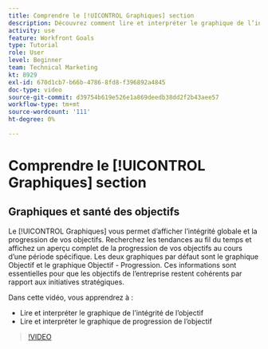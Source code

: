 ```yaml
---
title: Comprendre le [!UICONTROL Graphiques] section
description: Découvrez comment lire et interpréter le graphique de l’intégrité des objectifs et le graphique de l’état d’avancement des objectifs dans les [!DNL Goals].
activity: use
feature: Workfront Goals
type: Tutorial
role: User
level: Beginner
team: Technical Marketing
kt: 8929
exl-id: 670d1cb7-b66b-4786-8fd8-f396892a4845
doc-type: video
source-git-commit: d39754b619e526e1a869deedb38dd2f2b43aee57
workflow-type: tm+mt
source-wordcount: '111'
ht-degree: 0%

---
```


# Comprendre le [!UICONTROL Graphiques] section

## Graphiques et santé des objectifs

Le [!UICONTROL Graphiques] vous permet d’afficher l’intégrité globale et la progression de vos objectifs. Recherchez les tendances au fil du temps et affichez un aperçu complet de la progression de vos objectifs au cours d’une période spécifique. Les deux graphiques par défaut sont le graphique Objectif et le graphique Objectif - Progression. Ces informations sont essentielles pour que les objectifs de l’entreprise restent cohérents par rapport aux initiatives stratégiques.

Dans cette vidéo, vous apprendrez à :

* Lire et interpréter le graphique de l’intégrité de l’objectif
* Lire et interpréter le graphique de progression de l’objectif

>[!VIDEO](https://video.tv.adobe.com/v/335201/?quality=12)
